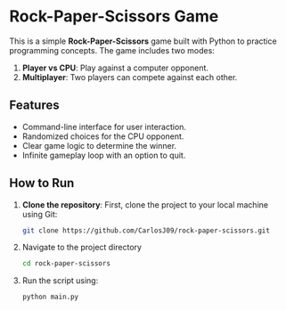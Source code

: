 # Rock-Paper-Scissors Game

This is a simple **Rock-Paper-Scissors** game built with Python to practice programming concepts. The game includes two modes:

1. **Player vs CPU**: Play against a computer opponent.
2. **Multiplayer**: Two players can compete against each other.

## Features

- Command-line interface for user interaction.
- Randomized choices for the CPU opponent.
- Clear game logic to determine the winner.
- Infinite gameplay loop with an option to quit.

## How to Run

1. **Clone the repository**:
   First, clone the project to your local machine using Git:
   ```bash
   git clone https://github.com/CarlosJ09/rock-paper-scissors.git
2. Navigate to the project directory
    ```bash
    cd rock-paper-scissors
3. Run the script using:
   ```bash
   python main.py

